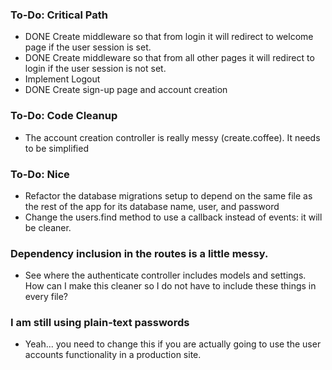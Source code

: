 ### To-Do: Critical Path
- DONE Create middleware so that from login it will redirect to welcome page if the user session is set.
- DONE Create middleware so that from all other pages it will redirect to login if the user session is not set.
- Implement Logout
- DONE Create sign-up page and account creation

### To-Do: Code Cleanup
- The account creation controller is really messy (create.coffee).  It needs to be simplified

### To-Do: Nice
- Refactor the database migrations setup to depend on the same file as the rest of the app for its database name, user, and password
- Change the users.find method to use a callback instead of events: it will be cleaner.


### Dependency inclusion in the routes is a little messy.
- See where the authenticate controller includes models and settings.  How can I make this cleaner so I do not have to include these things in every file?

### I am still using plain-text passwords
- Yeah...  you need to change this if you are actually going to use the user accounts functionality in a production site.

